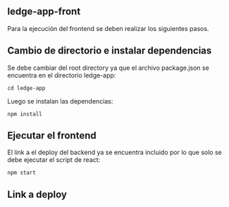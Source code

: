 ## ledge-app-front
Para la ejecución del frontend se deben realizar los siguientes pasos.
## Cambio de directorio e instalar dependencias
Se debe cambiar del root directory ya que el archivo package.json se encuentra en el directorio ledge-app:
```
cd ledge-app
```
Luego se instalan las dependencias:
```
npm install
```
## Ejecutar el frontend
El link a el deploy del backend ya se encuentra incluido por lo que solo se debe ejecutar el script de react:
```
npm start
```
## Link a deploy
